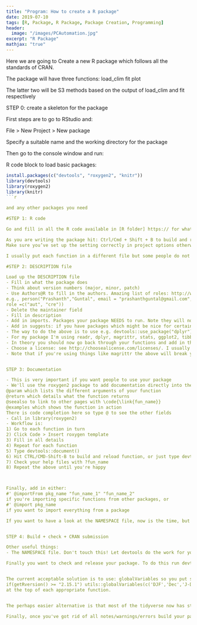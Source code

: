```yaml
---
title: "Program: How to create a R package"
date: 2019-07-10
tags: [R, Package, R Package, Package Creation, Programming]
header:
  image: "/images/PCAutomation.jpg"
excerpt: "R Package"
mathjax: "true"
---
```


Here we are going to Create a new R package which follows all the standards of CRAN.

The package will have three functions:
load_clim
fit
plot

The latter two will be S3 methods based on the output of load_clim and fit respectively

STEP 0: create a skeleton for the package

First steps are to go to RStudio and:

File > New Project > New package

Specify a suitable name and the working directory for the package

Then go to the console window and run:


R code block to load basic packages:

```r
install.packages(c("devtools", "roxygen2", "knitr"))
library(devtools)
library(roxygen2)
library(knitr)
```r

and any other packages you need

#STEP 1: R code

Go and fill in all the R code available in [R folder] https:// for what you want the package to do

As you are writing the package hit: Ctrl/Cmd + Shift + B to build and re-load
Make sure you’ve set up the setting correctly in project options otherwise it doesn’t seem to wipe the workspace

I usually put each function in a different file but some people do not recommend this

#STEP 2: DESCRIPTION file

Load up the DESCRIPTION file
- Fill in what the package does
- Think about version numbers (major, minor, patch)
- Use Authors@R to fill in the authors. Amazing list of roles: http://www.loc.gov/marc/relators/relaterm.html
e.g., person("Prashanth","Guntal", email = "prashanthguntal@gmail.com",
role =c("aut", "cre"))
- Delete the maintainer field
- Fill in description
- Add in imports. Packages your package NEEDS to run. Note they will not be explicitly loaded
- Add in suggests: if you have packages which might be nice for certain examples, etc. You need to embed these in if statements when you use them
- The way to do the above is to use e.g. devtools::use_package("dplyr")
- For my package I'm using readr, dplyr, magrittr, stats, ggplot2, tibble so I'm running the above for each of those.
- In theory you should now go back through your functions and add in the package names in the right places.
- Choose a license: see http://choosealicense.com/licenses/. I usually choose GPL>=2
- Note that if you're using things like magrittr the above will break your package until you've run the documentation steps below!


STEP 3: Documentation

- This is very important if you want people to use your package
- We'll use the roxygen2 package to add documentation directly into the function files. Common fields here include
@param which lists the different arguments of your function
@return which details what the function returns
@seealso to link to other pages with \code{\link{fun_name}}
@examples which shows the function in action
There is code completion here so type @ to see the other fields
- Call in library(roxygen2)
- Workflow is:
1) Go to each function in turn
2) Click Code > Insert roxygen template
3) Fill in all details
4) Repeat for each function
5) Type devtools::document()
6) Hit CTRL/CMD-Shift-B to build and reload function, or just type devtools::document()
7) Check your help files with ?fun_name
8) Repeat the above until you're happy



Finally, add in either:
#' @importFrom pkg_name "fun_name_1" "fun_name_2"
if you're importing specific functions from other packages, or
#' @import pkg_name
if you want to import everything from a package

If you want to have a look at the NAMESPACE file, now is the time, but don't edit it


STEP 4: Build + check + CRAN submission

Other useful things:
- The NAMESPACE file. Don't touch this! Let devtools do the work for you

Finally you want to check and release your package. To do this run devtools::check() or cmd/ctrl-shift-E. When you do this first of all you will often find lots of errors/warnings/notes. You need to eliminate ALL OF THEM. This will take many hours. There's so much here that could possibly go wrong you will likely need to plenty of reading and Googling to identify all the possible problems.


The current acceptable solution is to use: globalVariables so you put something like
if(getRversion() >= "2.15.1") utils::globalVariables(c('DJF','Dec','J-D','Jan','SON','Year','month','pred','quarter','temp','x','year'))
at the top of each appropriate function.


The perhaps easier alternative is that most of the tidyverse now has standard evaluation versions. These are the same as the usual function names (mutate, summarise, etc) but have an underscore on the end. You then put the argument to the function in quotes. What a pain! I haven't done this here for simplicity but if you were to submit this to cran you'd have to go back and do it

Finally, once you've got rid of all notes/warnings/errors build your package with build() and build_win() to make sure that it works on multiple platforms. Then submit your .tar.gz file to http://cran.r-project.org/submit.html and hope for the best!
